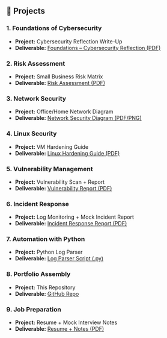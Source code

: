 ## 📂 Projects

### 1. Foundations of Cybersecurity
- **Project:** Cybersecurity Reflection Write-Up  
- **Deliverable:** [Foundations – Cybersecurity Reflection (PDF)](Cybersecurity%20Reflection%20Write-Up.pdf)

### 2. Risk Assessment
- **Project:** Small Business Risk Matrix  
- **Deliverable:** [Risk Assessment (PDF)](Risk_Assessment.pdf)

### 3. Network Security
- **Project:** Office/Home Network Diagram  
- **Deliverable:** [Network Security Diagram (PDF/PNG)](Network_Security_Diagram.pdf)

### 4. Linux Security
- **Project:** VM Hardening Guide  
- **Deliverable:** [Linux Hardening Guide (PDF)](Linux_Hardening_Guide.pdf)

### 5. Vulnerability Management
- **Project:** Vulnerability Scan + Report  
- **Deliverable:** [Vulnerability Report (PDF)](Vulnerability_Report.pdf)

### 6. Incident Response
- **Project:** Log Monitoring + Mock Incident Report  
- **Deliverable:** [Incident Response Report (PDF)](Incident_Response_Report.pdf)

### 7. Automation with Python
- **Project:** Python Log Parser  
- **Deliverable:** [Log Parser Script (.py)](Python_Log_Parser.py)

### 8. Portfolio Assembly
- **Project:** This Repository  
- **Deliverable:** [GitHub Repo](https://github.com/jamesenewman/cybersecurity-portfolio-)

### 9. Job Preparation
- **Project:** Resume + Mock Interview Notes  
- **Deliverable:** [Resume + Notes (PDF)](Resume_Mock_Interview.pdf)
